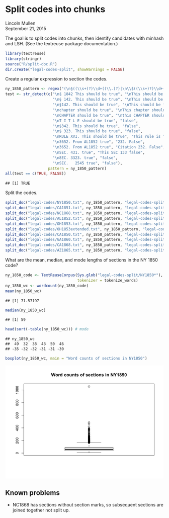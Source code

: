 # Split codes into chunks
Lincoln Mullen  
September 21, 2015  

The goal is to split codes into chunks, then identify candidates with minhash and LSH. (See the textreuse package documentation.)


```r
library(textreuse)
library(stringr)
source("R/split-doc.R")
dir.create("legal-codes-split", showWarnings = FALSE)
```

Create a regular expression to section the codes.


```r
ny_1850_pattern <- regex("(\n§((\\s+)?)\\d+((\\.)?)|\n\\$((\\s+)?)\\d+((\\.)?)|\nchapter|\ntitle|\narticle|\nt i t l e|\nRULE \\w+\\.|\n\\d{4,}\\.|\nSEC((\\.)?)\\s+\\d+((\\.)?)|\n8EC((\\.)?)\\s+\\d+((\\.)?)|\nSE0((\\.)?)\\s+\\d+((\\.)?)|\nSEO((\\.)?)\\s+\\d+((\\.)?)|\nSEQ((\\.)?)\\s+\\d+((\\.)?))", ignore_case = TRUE)
test <- str_detect(c("\n§ 1842 This should be true", "\nThis should be false §",
                     "\n§ 142. This should be true", "\nThis should be false §",
                     "\n§142. This should be true", "\nThis should be false §",
                     "\nchapter should be true", "\nThis chapter should be false",
                     "\nCHAPTER should be true", "\nthis CHAPTER should be false",
                     "\nT I T L E should be true", "false",
                     "\n$342. This should be true", "false",
                     "\n$ 323. This should be true", "false",
                     "\nRULE XVI. This should be true", "This rule is false",
                     "\n3652. From AL1852 true", "232. False",
                     "\n3652. From AL1852 true", "Citation 232. False",
                     "\nSEC. 431. true", "This SEC 133 false",
                     "\n8EC. 3323. true", "false",
                     "\nSEC.   2545 true", "false"),
                   pattern = ny_1850_pattern)
all(test == c(TRUE, FALSE))
```

```
## [1] TRUE
```

Split the codes.


```r
split_doc("legal-codes/NY1850.txt", ny_1850_pattern, "legal-codes-split/NY1850")
split_doc("legal-codes/CA1851.txt", ny_1850_pattern, "legal-codes-split/CA1851")
split_doc("legal-codes/NC1868.txt", ny_1850_pattern, "legal-codes-split/NC1868")
split_doc("legal-codes/AL1852.txt", ny_1850_pattern, "legal-codes-split/AL1852")
split_doc("legal-codes/OH1853.txt", ny_1850_pattern, "legal-codes-split/OH1853")
split_doc("legal-codes/OH1853extended.txt", ny_1850_pattern, "legal-codes-split/OH1853extended")
split_doc("legal-codes/CA1850.txt", ny_1850_pattern, "legal-codes-split/CA1850")
split_doc("legal-codes/GA1860.txt", ny_1850_pattern, "legal-codes-split/GA1860")
split_doc("legal-codes/CA1868.txt", ny_1850_pattern, "legal-codes-split/CA1868")
split_doc("legal-codes/AZ1865.txt", ny_1850_pattern, "legal-codes-split/AZ1865")
```

What are the mean, median, and mode lengths of sections in the NY 1850 code?


```r
ny_1850_code <- TextReuseCorpus(Sys.glob("legal-codes-split/NY1850*"),
                                tokenizer = tokenize_words)
ny_1850_wc <- wordcount(ny_1850_code)
mean(ny_1850_wc)
```

```
## [1] 71.57197
```

```r
median(ny_1850_wc)
```

```
## [1] 59
```

```r
head(sort(-table(ny_1850_wc))) # mode
```

```
## ny_1850_wc
##  49  32  38  43  50  46 
## -35 -32 -32 -31 -31 -30
```

```r
boxplot(ny_1850_wc, main = "Word counts of sections in NY1850")
```

![](011-split-codes_files/figure-html/unnamed-chunk-4-1.png) 

## Known problems

- NC1868 has sections without section marks, so subsequent sections are joined together not split up.

